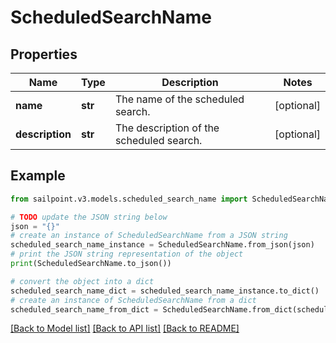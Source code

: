 # ScheduledSearchName


## Properties

Name | Type | Description | Notes
------------ | ------------- | ------------- | -------------
**name** | **str** | The name of the scheduled search.  | [optional] 
**description** | **str** | The description of the scheduled search.  | [optional] 

## Example

```python
from sailpoint.v3.models.scheduled_search_name import ScheduledSearchName

# TODO update the JSON string below
json = "{}"
# create an instance of ScheduledSearchName from a JSON string
scheduled_search_name_instance = ScheduledSearchName.from_json(json)
# print the JSON string representation of the object
print(ScheduledSearchName.to_json())

# convert the object into a dict
scheduled_search_name_dict = scheduled_search_name_instance.to_dict()
# create an instance of ScheduledSearchName from a dict
scheduled_search_name_from_dict = ScheduledSearchName.from_dict(scheduled_search_name_dict)
```
[[Back to Model list]](../README.md#documentation-for-models) [[Back to API list]](../README.md#documentation-for-api-endpoints) [[Back to README]](../README.md)


